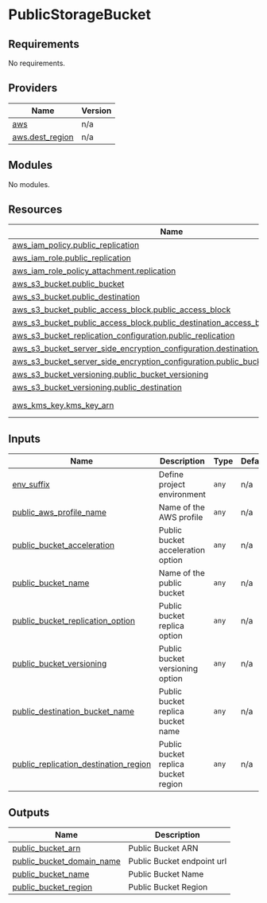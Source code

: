 # PublicStorageBucket

<!-- BEGINNING OF PRE-COMMIT-TERRAFORM DOCS HOOK -->
## Requirements

No requirements.

## Providers

| Name | Version |
|------|---------|
| <a name="provider_aws"></a> [aws](#provider\_aws) | n/a |
| <a name="provider_aws.dest_region"></a> [aws.dest\_region](#provider\_aws.dest\_region) | n/a |

## Modules

No modules.

## Resources

| Name | Type |
|------|------|
| [aws_iam_policy.public_replication](https://registry.terraform.io/providers/hashicorp/aws/latest/docs/resources/iam_policy) | resource |
| [aws_iam_role.public_replication](https://registry.terraform.io/providers/hashicorp/aws/latest/docs/resources/iam_role) | resource |
| [aws_iam_role_policy_attachment.replication](https://registry.terraform.io/providers/hashicorp/aws/latest/docs/resources/iam_role_policy_attachment) | resource |
| [aws_s3_bucket.public_bucket](https://registry.terraform.io/providers/hashicorp/aws/latest/docs/resources/s3_bucket) | resource |
| [aws_s3_bucket.public_destination](https://registry.terraform.io/providers/hashicorp/aws/latest/docs/resources/s3_bucket) | resource |
| [aws_s3_bucket_public_access_block.public_access_block](https://registry.terraform.io/providers/hashicorp/aws/latest/docs/resources/s3_bucket_public_access_block) | resource |
| [aws_s3_bucket_public_access_block.public_destination_access_block](https://registry.terraform.io/providers/hashicorp/aws/latest/docs/resources/s3_bucket_public_access_block) | resource |
| [aws_s3_bucket_replication_configuration.public_replication](https://registry.terraform.io/providers/hashicorp/aws/latest/docs/resources/s3_bucket_replication_configuration) | resource |
| [aws_s3_bucket_server_side_encryption_configuration.destination_bucket_encryption](https://registry.terraform.io/providers/hashicorp/aws/latest/docs/resources/s3_bucket_server_side_encryption_configuration) | resource |
| [aws_s3_bucket_server_side_encryption_configuration.public_bucket_encryption](https://registry.terraform.io/providers/hashicorp/aws/latest/docs/resources/s3_bucket_server_side_encryption_configuration) | resource |
| [aws_s3_bucket_versioning.public_bucket_versioning](https://registry.terraform.io/providers/hashicorp/aws/latest/docs/resources/s3_bucket_versioning) | resource |
| [aws_s3_bucket_versioning.public_destination](https://registry.terraform.io/providers/hashicorp/aws/latest/docs/resources/s3_bucket_versioning) | resource |
| [aws_kms_key.kms_key_arn](https://registry.terraform.io/providers/hashicorp/aws/latest/docs/data-sources/kms_key) | data source |

## Inputs

| Name | Description | Type | Default | Required |
|------|-------------|------|---------|:--------:|
| <a name="input_env_suffix"></a> [env\_suffix](#input\_env\_suffix) | Define project environment | `any` | n/a | yes |
| <a name="input_public_aws_profile_name"></a> [public\_aws\_profile\_name](#input\_public\_aws\_profile\_name) | Name of the AWS profile | `any` | n/a | yes |
| <a name="input_public_bucket_acceleration"></a> [public\_bucket\_acceleration](#input\_public\_bucket\_acceleration) | Public bucket acceleration option | `any` | n/a | yes |
| <a name="input_public_bucket_name"></a> [public\_bucket\_name](#input\_public\_bucket\_name) | Name of the public bucket | `any` | n/a | yes |
| <a name="input_public_bucket_replication_option"></a> [public\_bucket\_replication\_option](#input\_public\_bucket\_replication\_option) | Public bucket replica option | `any` | n/a | yes |
| <a name="input_public_bucket_versioning"></a> [public\_bucket\_versioning](#input\_public\_bucket\_versioning) | Public bucket versioning option | `any` | n/a | yes |
| <a name="input_public_destination_bucket_name"></a> [public\_destination\_bucket\_name](#input\_public\_destination\_bucket\_name) | Public bucket replica bucket name | `any` | n/a | yes |
| <a name="input_public_replication_destination_region"></a> [public\_replication\_destination\_region](#input\_public\_replication\_destination\_region) | Public bucket replica bucket region | `any` | n/a | yes |

## Outputs

| Name | Description |
|------|-------------|
| <a name="output_public_bucket_arn"></a> [public\_bucket\_arn](#output\_public\_bucket\_arn) | Public Bucket ARN |
| <a name="output_public_bucket_domain_name"></a> [public\_bucket\_domain\_name](#output\_public\_bucket\_domain\_name) | Public Bucket endpoint url |
| <a name="output_public_bucket_name"></a> [public\_bucket\_name](#output\_public\_bucket\_name) | Public Bucket Name |
| <a name="output_public_bucket_region"></a> [public\_bucket\_region](#output\_public\_bucket\_region) | Public Bucket Region |
<!-- END OF PRE-COMMIT-TERRAFORM DOCS HOOK -->
